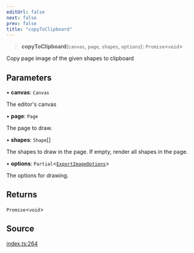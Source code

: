 ```yaml
---
editUrl: false
next: false
prev: false
title: "copyToClipboard"
---
```


> **copyToClipboard**(`canvas`, `page`, `shapes`, `options`): `Promise`\<`void`\>

Copy page image of the given shapes to clipboard

## Parameters

• **canvas**: `Canvas`

The editor's canvas

• **page**: `Page`

The page to draw.

• **shapes**: `Shape`[]

The shapes to draw in the page. If empty, render all shapes in the page.

• **options**: `Partial`\<[`ExportImageOptions`](/api-export/type-aliases/exportimageoptions/)\>

The options for drawing.

## Returns

`Promise`\<`void`\>

## Source

[index.ts:264](https://github.com/dgmjs/dgmjs/blob/main/packages/export/src/index.ts#L264)
